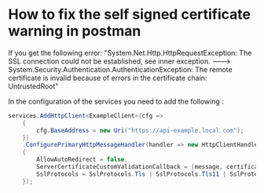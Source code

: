# How to fix the self signed certificate warning in postman

If you get the following error: "System.Net.Http.HttpRequestException: The SSL connection could not be established, see inner exception.
---> System.Security.Authentication.AuthenticationException: The remote certificate is invalid because of errors in the certificate chain: UntrustedRoot"


In the configuration of the services you need to add the following :

```c#
services.AddHttpClient<ExampleClient>(cfg =>
    {
        cfg.BaseAddress = new Uri("https://api-example.local.com");
    })
    .ConfigurePrimaryHttpMessageHandler(handler => new HttpClientHandler
    {
        AllowAutoRedirect = false,
        ServerCertificateCustomValidationCallback = (message, certificate2, arg3, arg4) => true,
        SslProtocols = SslProtocols.Tls | SslProtocols.Tls11 | SslProtocols.Tls12
    });
```
